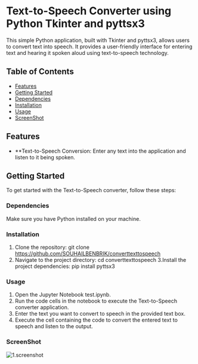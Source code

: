 # Text-to-Speech Converter using Python Tkinter and pyttsx3
This simple Python application, built with Tkinter and pyttsx3, allows users to convert text into speech. It provides a user-friendly interface for entering text and hearing it spoken 
aloud using text-to-speech technology.
## Table of Contents

- [Features](#features)
- [Getting Started](#getting-started)
- [Dependencies](#dependencies)
- [Installation](#installation)
- [Usage](#usage)
- [ScreenShot](#ScreenShot)

## Features

- **Text-to-Speech Conversion: Enter any text into the application and listen to it being spoken.


## Getting Started

To get started with the Text-to-Speech converter, follow these steps:

### Dependencies

Make sure you have Python installed on your machine.

### Installation

1. Clone the repository:
   git clone https://github.com/SOUHAILBENBRIK/converttexttospeech
2. Navigate to the project directory:
   cd converttexttospeech
3.Install the project dependencies:
   pip install pyttsx3
### Usage

1. Open the Jupyter Notebook test.ipynb.
2. Run the code cells in the notebook to execute the Text-to-Speech converter application.
3. Enter the text you want to convert to speech in the provided text box.
4. Execute the cell containing the code to convert the entered text to speech and listen to the output.

### ScreenShot
![1.screenshot](https://github.com/SOUHAILBENBRIK/fitness-app/blob/master/public/Capture.PNG)
